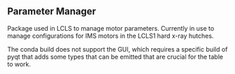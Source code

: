 ## Parameter Manager

Package used in LCLS to manage motor parameters. Currently in use to manage configurations for IMS motors in the LCLS1 hard x-ray hutches.

The conda build does not support the GUI, which requires a specific build of pyqt that adds some types that can be emitted that are crucial for the table to work.
